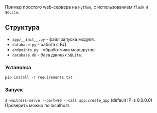 Пример простого web-сервера на `Python`, с использованием `flask` и `SQLite`.

## Структура

- `app/__init__.py` - файл запуска модуля.
- `database.py` - работа с БД.
- `endpoints.py` - обработчики маршрутов.
- `database.db` - база данных `SQLite`.

### Установка
`pip install -r requirements.txt`

### Запуск
`$ waitress-serve --port=80 --call app:create_app` (default IP is 0.0.0.0) Проверить можно по localhost.
